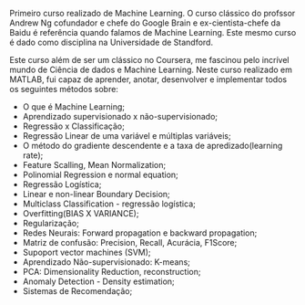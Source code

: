 Primeiro curso realizado de Machine Learning. O curso clássico do profssor Andrew Ng cofundador e chefe do Google Brain e ex-cientista-chefe da Baidu é referência quando falamos de Machine Learning. Este mesmo curso é dado como disciplina na Universidade de Standford.

Este curso além de ser um clássico no Coursera, me fascinou pelo incrível mundo de Ciência de dados e Machine Learning. Neste curso realizado em MATLAB, fui capaz de aprender, anotar, desenvolver e implementar todos os seguintes métodos sobre:

- O que é Machine Learning;
- Aprendizado supervisionado x não-supervisionado;
- Regressão x Classificação;
- Regressão Linear de uma variável e múltiplas variáveis;
- O método do gradiente descendente e a taxa de apredizado(learning rate);
- Feature Scalling, Mean Normalization;
- Polinomial Regression e normal equation;
- Regressão Logística;
- Linear e non-linear Boundary Decision;
- Multiclass Classification - regressão logística;
- Overfitting(BIAS X VARIANCE);
- Regularização;
- Redes Neurais: Forward propagation e backward propagation;
- Matriz de confusão: Precision, Recall, Acurácia, F1Score;
- Supoport vector machines (SVM);
- Aprendizado Não-supervisionado: K-means;
- PCA: Dimensionality Reduction, reconstruction;
- Anomaly Detection - Density estimation;
- Sistemas de Recomendação;




